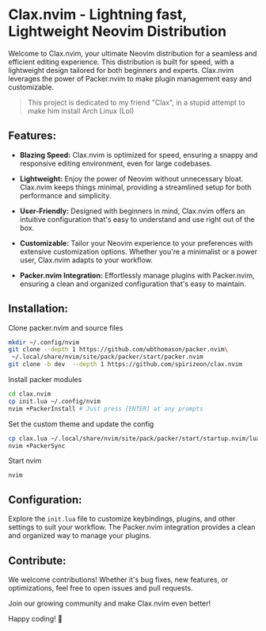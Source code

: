 # Clax.nvim - Lightning fast, Lightweight Neovim Distribution

Welcome to Clax.nvim, your ultimate Neovim distribution for a seamless and efficient editing experience. This distribution is built for speed, with a lightweight design tailored for both beginners and experts. Clax.nvim leverages the power of Packer.nvim to make plugin management easy and customizable.

> This project is dedicated to my friend "Clax", in a stupid attempt to make him install Arch Linux (Lol)
## Features:

- **Blazing Speed:** Clax.nvim is optimized for speed, ensuring a snappy and responsive editing environment, even for large codebases.
  
- **Lightweight:** Enjoy the power of Neovim without unnecessary bloat. Clax.nvim keeps things minimal, providing a streamlined setup for both performance and simplicity.

- **User-Friendly:** Designed with beginners in mind, Clax.nvim offers an intuitive configuration that's easy to understand and use right out of the box.

- **Customizable:** Tailor your Neovim experience to your preferences with extensive customization options. Whether you're a minimalist or a power user, Clax.nvim adapts to your workflow.

- **Packer.nvim Integration:** Effortlessly manage plugins with Packer.nvim, ensuring a clean and organized configuration that's easy to maintain.

## Installation:
Clone packer.nvim and source files
```bash
mkdir ~/.config/nvim
git clone --depth 1 https://github.com/wbthomason/packer.nvim\
 ~/.local/share/nvim/site/pack/packer/start/packer.nvim
git clone -b dev  --depth 1 https://github.com/spirizeon/clax.nvim
```
Install packer modules
```bash
cd clax.nvim
cp init.lua ~/.config/nvim
nvim +PackerInstall # Just press [ENTER] at any prompts
``` 
Set the custom theme and update the config
```bash
cp clax.lua ~/.local/share/nvim/site/pack/packer/start/startup.nvim/lua/startup/themes/
nvim +PackerSync
```
Start nvim
```
nvim
```

## Configuration:

Explore the `init.lua` file to customize keybindings, plugins, and other settings to suit your workflow. The Packer.nvim integration provides a clean and organized way to manage your plugins.

## Contribute:

We welcome contributions! Whether it's bug fixes, new features, or optimizations, feel free to open issues and pull requests.

Join our growing community and make Clax.nvim even better!

Happy coding! 🚀

